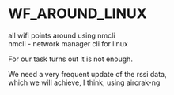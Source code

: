 # WF_AROUND_LINUX
all wifi points around using nmcli  
nmcli - network manager cli for linux

For our task turns out it is not enough.  

We need a very frequent update of the rssi data,  
which we will achieve, I think, using aircrak-ng
